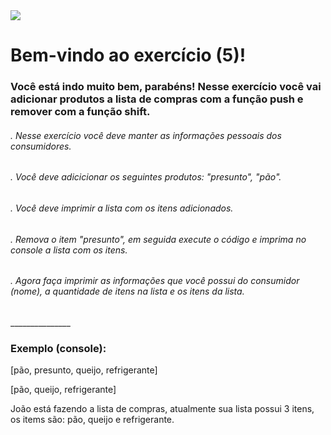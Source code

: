 <img src="https://cdn.discordapp.com/attachments/1077051581633151067/1193351411480674314/Exercicios_para_iniciantes.jpg?ex=65ac661b&is=6599f11b&hm=fcd1046c436ac84f3f985a48b8b62c2df2e352519e7a24a81a35583b1e7f9198&">

<h1> Bem-vindo ao exercício (5)! </h1>
<h3> Você está indo muito bem, parabéns!  Nesse exercício você vai adicionar produtos a lista de compras com a função push e remover com a função shift.</h3>

<h6>. Nesse exercício você deve manter as informações pessoais dos consumidores.</h6>
<h6>. Você deve adicicionar os seguintes produtos: "presunto", "pão".</h6>
<h6>. Você deve imprimir a lista com os itens adicionados.</h6>
<h6>. Remova o item "presunto", em seguida execute o código e imprima no console a lista com os itens.</h6>
<h6>. Agora faça imprimir as informações que você possui do consumidor (nome), a quantidade de itens na lista e os itens da lista. </h6>
_______________
<h3>Exemplo (console):</h3>
<p>[pão, presunto, queijo, refrigerante]</p>
<p>[pão, queijo, refrigerante]</p>
<p>João está fazendo a lista de compras, atualmente sua lista possui 3 itens, os items são: pão, queijo e refrigerante.</p>